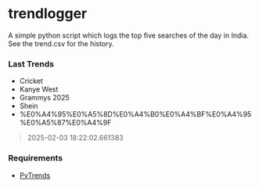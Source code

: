 # trendlogger
A simple python script which logs the top five searches of the day in India.<br>See the trend.csv for the history.<br>

<!-- Last Trends -->
### Last Trends
* Cricket
* Kanye West
* Grammys 2025
* Shein
* %E0%A4%95%E0%A5%8D%E0%A4%B0%E0%A4%BF%E0%A4%95%E0%A5%87%E0%A4%9F
> 2025-02-03 18:22:02.661383

<!-- Requirements -->
### Requirements
* [PyTrends](https://github.com/dreyco676/pytrends)
